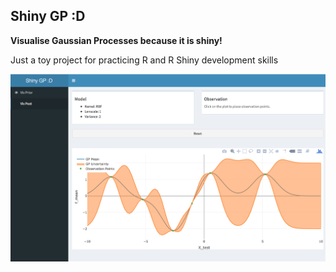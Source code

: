 ## Shiny GP :D

**Visualise Gaussian Processes because it is shiny!**

Just a toy project for practicing R and R Shiny development skills

![demo](demo.png)